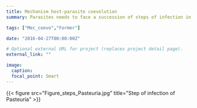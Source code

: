 ```yaml
---
title: Mechanism host-parasite coevolution
summary: Parasites needs to face a succession of steps of infection in order to be successful. We study how steps of infections can evolve independantly and shape host-parasite interactions.

tags: ["Mec_coevo","Former"]

date: "2016-04-27T00:00:00Z"

# Optional external URL for project (replaces project detail page).
external_link: ""

image:
  caption:
  focal_point: Smart
---
```


{{< figure src="Figure_steps_Pasteuria.jpg" title="Step of infection of Pasteuria" >}}
